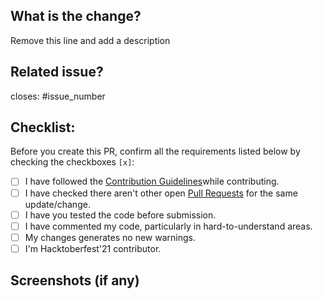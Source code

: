 ## What is the change?
Remove this line and add a description

## Related issue?
closes: #issue_number

## Checklist:
Before you create this PR, confirm all the requirements listed below by checking the checkboxes `[x]`:

-   [ ] I have followed the [Contribution Guidelines](https://github.com/siddhi-244/Embellish/blob/46893695e5f28da0b0f928ae614b262239351d31/CONTRIBUTING.md)while contributing.
-   [ ] I have  checked there aren't other open [Pull Requests](https://github.com/siddhi-244/Embellish/pulls) for the same update/change.
-   [ ] I have you tested the code before submission.
-   [ ] I have commented my code, particularly in hard-to-understand areas.
-   [ ] My changes generates no new warnings.
-   [ ] I'm Hacktoberfest'21 contributor.

##  Screenshots (if any)
